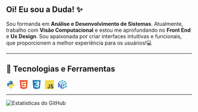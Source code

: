 ## Oi! Eu sou a **Duda**! ✨

Sou formanda em **Análise e Desenvolvimento de Sistemas**. Atualmente, trabalho com **Visão Computacional** e estou me aprofundando no **Front End** e **Ux Design**. 
Sou apaixonada por criar interfaces intuitivas e funcionais, que proporcionem a melhor experiência para os usuários!💻

---

## 🚀 Tecnologias e Ferramentas  

<div style="display: flex; align-items: center;">  
    <img src="https://raw.githubusercontent.com/devicons/devicon/master/icons/python/python-original.svg" width="25" style="margin-right: 10px;" />  
    <img src="https://raw.githubusercontent.com/devicons/devicon/master/icons/html5/html5-original.svg" width="25" style="margin-right: 10px;" />  
    <img src="https://raw.githubusercontent.com/devicons/devicon/master/icons/css3/css3-original.svg" width="25" style="margin-right: 10px;" />  
    <img src="https://raw.githubusercontent.com/devicons/devicon/master/icons/javascript/javascript-original.svg" width="25" style="margin-right: 10px;" />  
    <img src="https://raw.githubusercontent.com/devicons/devicon/master/icons/numpy/numpy-original.svg" width="25" />  
</div>  

---

![Estatísticas do GitHub](https://github-readme-stats.vercel.app/api?username=DudaOlivera&show_icons=true&theme=blue)  

